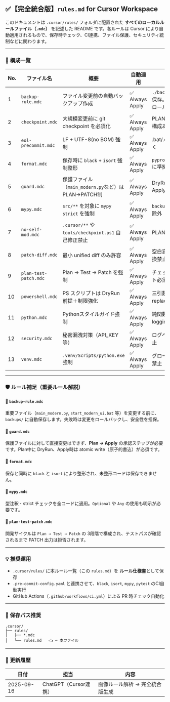 ## ✅【完全統合版】`rules.md` for Cursor Workspace

このドキュメントは `.cursor/rules/` フォルダに配置された **すべてのローカルルールファイル（`.mdc`）** を記述した README です。各ルールは Cursor により自動適用されるもので、保存時チェック、CI連携、ファイル保護、セキュリティ統制などに関わります。

---

### 🔖 構成一覧

| No. | ファイル名 | 概要 | 自動適用 | 補足 |
|-----|------------|------|-----------|------|
| 1   | `backup-rule.mdc` | ファイル変更前の自動バックアップ作成 | ✅ Always Apply | `./backups/` に保存。失敗時はロールバック |
| 2   | `checkpoint.mdc` | 大規模変更前に git checkpoint を必須化 | ✅ Always Apply | PLAN のみ返す構成あり |
| 3   | `eol-precommit.mdc` | LF + UTF-8(no BOM) 強制 | ✅ Always Apply | .bat/.cmd を除く |
| 4   | `format.mdc` | 保存時に `black` + `isort` 強制整形 | ✅ Always Apply | `pyproject.toml` に準拠 |
| 5   | `guard.mdc` | 保護ファイル（`main_modern.py`など）は PLAN→PATCH制 | ✅ Always Apply | DryRun → Apply 必須 |
| 6   | `mypy.mdc` | `src/**` を対象に `mypy strict` を強制 | ✅ Always Apply | `backups/**` は除外 |
| 7   | `no-self-mod.mdc` | `.cursor/**` や `tools/checkpoint.ps1` 自己修正禁止 | ✅ Always Apply | PLAN のみ可 |
| 8   | `patch-diff.mdc` | 最小 unified diff のみ許容 | ✅ Always Apply | 空白変更／全置換禁止 |
| 9   | `plan-test-patch.mdc` | Plan → Test → Patch を強制 | ✅ Always Apply | チェックポイント必須 |
| 10  | `powershell.mdc` | PS スクリプトは DryRun前提＋制限強化 | ✅ Always Apply | 三引数 -replace 禁止 |
| 11  | `python.mdc` | Pythonスタイルガイド強制 | ✅ Always Apply | 純関数＋logging＋型 |
| 12  | `security.mdc` | 秘密漏洩対策（API_KEY等） | ✅ Always Apply | ログへの出力禁止 |
| 13  | `venv.mdc` | `.venv/Scripts/python.exe` 強制 | ✅ Always Apply | グローバル実行禁止 |

---

### 🛡️ ルール補足（重要ルール解説）

#### 📌 `backup-rule.mdc`
重要ファイル（`main_modern.py`, `start_modern_ui.bat` 等）を変更する前に、`backups/` に自動保存します。失敗時は変更をロールバックし、安全性を担保。

#### 📌 `guard.mdc`
保護ファイルに対して直接変更はできず、**Plan → Apply** の承認ステップが必要です。Plan中に DryRun、Apply時は atomic write（原子的書込）が必須です。

#### 📌 `format.mdc`
保存と同時に `black` と `isort` により整形され、未整形コードは保存できません。

#### 📌 `mypy.mdc`
型注釈・strict チェックを全コードに適用。`Optional` や `Any` の使用も明示が必要です。

#### 📌 `plan-test-patch.mdc`
開発サイクルは `Plan → Test → Patch` の 3段階で構成され、テストパスが確認されるまで PATCH 出力は拒否されます。

---

### 💡 推奨運用

- `.cursor/rules/` に本ルール一覧（この `rules.md`）を **ルール仕様書**として保存
- `.pre-commit-config.yaml` と連携させて、`black`, `isort`, `mypy`, `pytest` のCI自動実行
- GitHub Actions（`.github/workflows/ci.yml`）による PR 時チェック自動化

---

### 📝 保存パス推奨

```
.cursor/
├── rules/
│   ├── *.mdc
│   └── rules.md   👈 ← 本ファイル
```

---

### 🚀 更新履歴

| 日付 | 担当 | 内容 |
|------|------|------|
| 2025-09-16 | ChatGPT（Cursor連携）| 画像ルール解析 → 完全統合版生成 |
